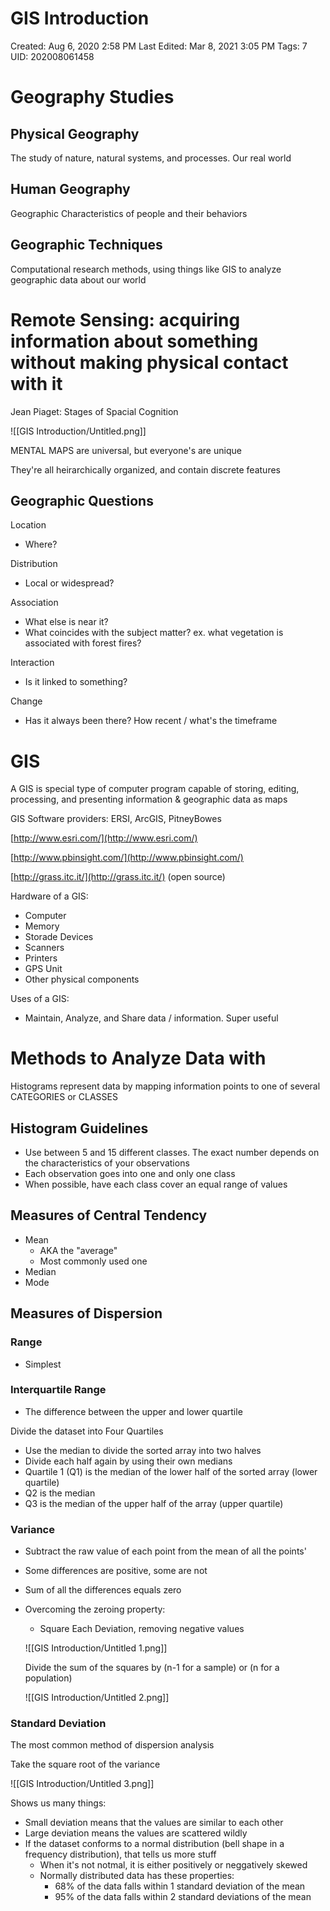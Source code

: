 # GIS Introduction

Created: Aug 6, 2020 2:58 PM
Last Edited: Mar 8, 2021 3:05 PM
Tags: 7
UID: 202008061458

# Geography Studies

## Physical Geography

The study of nature, natural systems, and processes. Our real world

## Human Geography

Geographic Characteristics of people and their behaviors

## Geographic Techniques

Computational research methods, using things like GIS to analyze geographic data about our world

# Remote Sensing: acquiring information about something without making physical contact with it

Jean Piaget: Stages of Spacial Cognition

![[GIS Introduction/Untitled.png]]

MENTAL MAPS are universal, but everyone's are unique

They're all heirarchically organized, and contain discrete features

## Geographic Questions

Location

- Where?

Distribution

- Local or widespread?

Association

- What else is near it?
- What coincides with the subject matter? ex. what vegetation is associated with forest fires?

Interaction

- Is it linked to something?

Change

- Has it always been there? How recent / what's the timeframe

# GIS

A GIS is special type of computer program capable of storing, editing, processing, and presenting information & geographic data as maps

GIS Software providers: ERSI, ArcGIS, PitneyBowes

[http://www.esri.com/](http://www.esri.com/)

[http://www.pbinsight.com/](http://www.pbinsight.com/)

[http://grass.itc.it/](http://grass.itc.it/) (open source)

Hardware of a GIS:

- Computer
- Memory
- Storade Devices
- Scanners
- Printers
- GPS Unit
- Other physical components

Uses of a GIS:

- Maintain, Analyze, and Share data / information. Super useful

# Methods to Analyze Data with

Histograms represent data by mapping information points to one of several CATEGORIES or CLASSES

## Histogram Guidelines

- Use between 5 and 15 different classes. The exact number depends on the characteristics of your observations
- Each observation goes into one and only one class
- When possible, have each class cover an equal range of values

## Measures of Central Tendency

- Mean
    - AKA the "average"
    - Most commonly used one
- Median
- Mode

## Measures of Dispersion

### Range

- Simplest

### Interquartile Range

- The difference between the upper and lower quartile

Divide the dataset into Four Quartiles

- Use the median to divide the sorted array into two halves
- Divide each half again by using their own medians
- Quartile 1 (Q1) is the median of the lower half of the sorted array (lower quartile)
- Q2 is the median
- Q3 is the median of the upper half of the array (upper quartile)

### Variance

- Subtract the raw value of each point from the mean of all the points'
- Some differences are positive, some are not
- Sum of all the differences equals zero
- Overcoming the zeroing property:
    - Square Each Deviation, removing negative values

    ![[GIS Introduction/Untitled 1.png]]

    Divide the sum of the squares by (n-1 for a sample) or (n for a population)

    ![[GIS Introduction/Untitled 2.png]]

### Standard Deviation

The most common method of dispersion analysis

Take the square root of the variance

![[GIS Introduction/Untitled 3.png]]

Shows us many things:

- Small deviation means that the values are similar to each other
- Large deviation means the values are scattered wildly
- If the dataset conforms to a normal distribution (bell shape in a frequency distribution), that tells us more stuff
    - When it's not notmal, it is either positively or neggatively skewed
    - Normally distributed data has these properties:
        - 68% of the data falls within 1 standard deviation of the mean
        - 95% of the data falls within 2 standard deviations of the mean